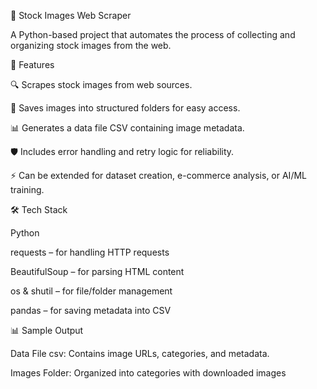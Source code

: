 📸 Stock Images Web Scraper

A Python-based project that automates the process of collecting and organizing stock images from the web.

🚀 Features

🔍 Scrapes stock images from web sources.

📂 Saves images into structured folders for easy access.

📊 Generates a data file CSV containing image metadata.

🛡️ Includes error handling and retry logic for reliability.

⚡ Can be extended for dataset creation, e-commerce analysis, or AI/ML training.

🛠️ Tech Stack

Python

requests – for handling HTTP requests

BeautifulSoup – for parsing HTML content

os & shutil – for file/folder management

pandas – for saving metadata into CSV

📊 Sample Output

Data File csv: Contains image URLs, categories, and metadata.

Images Folder: Organized into categories with downloaded images
